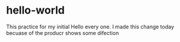 # hello-world
This practice for my initial
Hello every one.
I made this change today becuase of the producr shows some difection 
